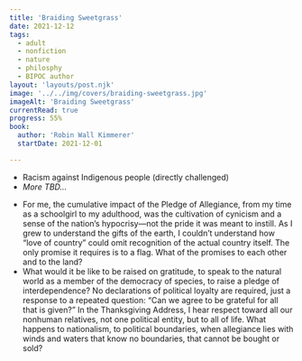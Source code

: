 ```yaml
---
title: 'Braiding Sweetgrass'
date: 2021-12-12
tags:
  - adult
  - nonfiction
  - nature
  - philosphy
  - BIPOC author
layout: 'layouts/post.njk'
image: '../../img/covers/braiding-sweetgrass.jpg'
imageAlt: 'Braiding Sweetgrass'
currentRead: true
progress: 55%
book:
  author: 'Robin Wall Kimmerer'
  startDate: 2021-12-01

---
```


<ul class="bookbox__meta bookbox__meta--cw">
  <li>Racism against Indigenous people (directly challenged)</li>
  <li><em>More TBD...</em></li>
</ul>
<ul class="bookbox__meta bookbox__meta--highlights">
  <li>For me, the cumulative impact of the Pledge of Allegiance, from my time as a schoolgirl to my adulthood, was the cultivation of cynicism and a sense of the nation’s hypocrisy—not the pride it was meant to instill. As I grew to understand the gifts of the earth, I couldn’t understand how “love of country” could omit recognition of the actual country itself. The only promise it requires is to a flag. What of the promises to each other and to the land?</li>
  <li>What would it be like to be raised on gratitude, to speak to the natural world as a member of the democracy of species, to raise a pledge of interdependence? No declarations of political loyalty are required, just a response to a repeated question: “Can we agree to be grateful for all that is given?” In the Thanksgiving Address, I hear respect toward all our nonhuman relatives, not one political entity, but to all of life. What happens to nationalism, to political boundaries, when allegiance lies with winds and waters that know no boundaries, that cannot be bought or sold?</li>
</ul>

